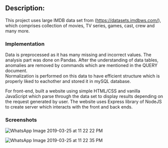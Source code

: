 ## Description:
This project uses large IMDB data set from (https://datasets.imdbws.com/), which comprises collection of movies, TV series, games, cast, crew and many more. 

### Implementation 
Data is preprocessed as it has many missing and incorrect values. The analysis part was done on Pandas. After the understanding of data tables, anomalies are removed by commands which are mentioned in the QUERY document.<br> 
Normalization is performed on this data to have efficient structure which is properly liked to eachother and stored it in mySQL database.<br>

For front-end, built a website using simple HTML/CSS and vanilla JavaScript which parse through the data set to display results depending on the request generated by user. The website uses Express library of NodeJS to create server which interacts with the front and back ends.

### Screenshots
![WhatsApp Image 2019-03-25 at 11 22 22 PM](https://user-images.githubusercontent.com/35889562/57658330-88b68b00-75ac-11e9-8ca3-b1ae380da703.png)

![WhatsApp Image 2019-03-25 at 11 22 35 PM](https://user-images.githubusercontent.com/35889562/57658331-88b68b00-75ac-11e9-998b-4d8127450778.jpeg)

